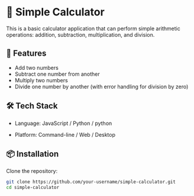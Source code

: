 # 🔢 Simple Calculator

This is a basic calculator application that can perform simple arithmetic operations: addition, subtraction, multiplication, and division.

## 🚀 Features

- Add two numbers
- Subtract one number from another
- Multiply two numbers
- Divide one number by another (with error handling for division by zero)

## 🛠️ Tech Stack

- Language: JavaScript / Python / python

- Platform: Command-line / Web / Desktop

## 📦 Installation

Clone the repository:

```bash
git clone https://github.com/your-username/simple-calculator.git
cd simple-calculator
